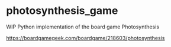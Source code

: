 # photosynthesis_game
WIP Python implementation of the board game Photosynthesis

https://boardgamegeek.com/boardgame/218603/photosynthesis
